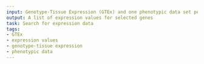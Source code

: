 ```yaml
---
input: Genotype-Tissue Expression (GTEx) and one phenotypic data set per species, per sex
output: A list of expression values for selected genes
task: Search for expression data
tags:
- GTEx
- expression values
- genotype-tissue expression
- phenotypic data
---
```

